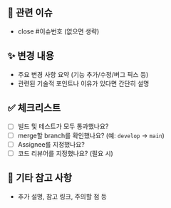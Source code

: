 ## 📌 관련 이슈

- close #이슈번호 (없으면 생략)

## ✨ 변경 내용

- 주요 변경 사항 요약 (기능 추가/수정/버그 픽스 등)
- 관련된 기술적 포인트나 이유가 있다면 간단히 설명

## ✅ 체크리스트

- [ ] 빌드 및 테스트가 모두 통과했나요?
- [ ] merge할 branch를 확인했나요? (예: `develop` → `main`)
- [ ] Assignee를 지정했나요?
- [ ] 코드 리뷰어를 지정했나요? (필요 시)

## 📝 기타 참고 사항

- 추가 설명, 참고 링크, 주의할 점 등
